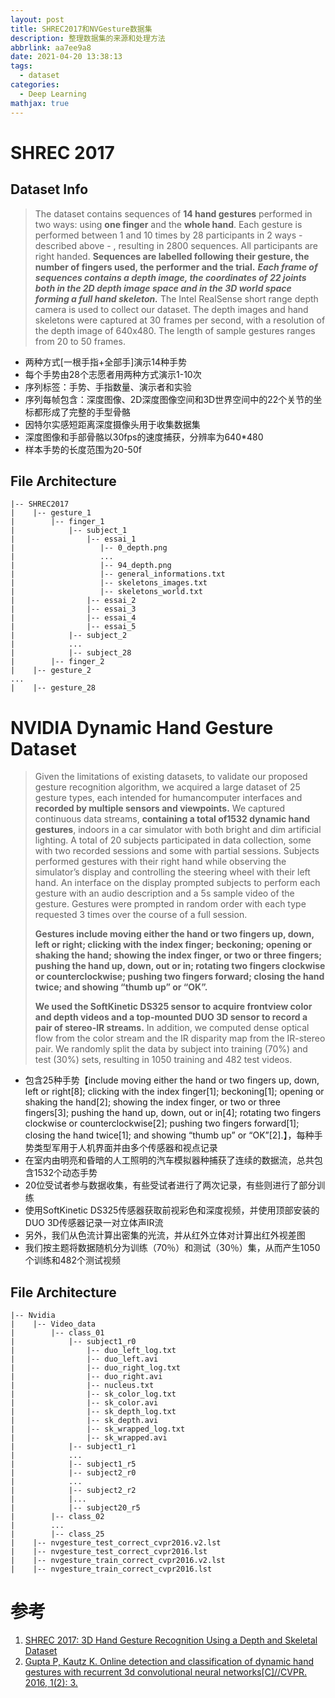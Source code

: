 ```yaml
---
layout: post
title: SHREC2017和NVGesture数据集
description: 整理数据集的来源和处理方法
abbrlink: aa7ee9a8
date: 2021-04-20 13:38:13
tags:
  - dataset
categories:
  - Deep Learning
mathjax: true
---
```


# SHREC 2017

## Dataset Info

> The dataset contains sequences of **14 hand gestures** performed in two ways: using **one finger** and the **whole hand**. Each gesture is performed between 1 and 10 times by 28 participants in 2 ways - described above - , resulting in 2800 sequences. All participants are right handed. **Sequences are labelled following their gesture, the number of fingers used, the performer and the trial.** ***Each frame of sequences contains a depth image, the coordinates of 22 joints both in the 2D depth image space and in the 3D world space forming a full hand skeleton.*** The Intel RealSense short range depth camera is used to collect our dataset. The depth images and hand skeletons were captured at 30 frames per second, with a resolution of the depth image of 640x480. The length of sample gestures ranges from 20 to 50 frames.

* 两种方式[一根手指+全部手]演示14种手势
* 每个手势由28个志愿者用两种方式演示1-10次
* 序列标签：手势、手指数量、演示者和实验
* 序列每帧包含：深度图像、2D深度图像空间和3D世界空间中的22个关节的坐标都形成了完整的手型骨骼
* 因特尔实感短距离深度摄像头用于收集数据集
* 深度图像和手部骨骼以30fps的速度捕获，分辨率为640*480
* 样本手势的长度范围为20-50f

## File Architecture

```
|-- SHREC2017
|    |-- gesture_1
|        |-- finger_1
|            |-- subject_1
|                |-- essai_1
|                   |-- 0_depth.png
|                   ...
|                   |-- 94_depth.png
|                   |-- general_informations.txt
|                   |-- skeletons_images.txt
|                   |-- skeletons_world.txt
|                |-- essai_2
|                |-- essai_3
|                |-- essai_4
|                |-- essai_5
|            |-- subject_2
|            ...
|            |-- subject_28
|        |-- finger_2
|    |-- gesture_2
...
|    |-- gesture_28
```

# NVIDIA Dynamic Hand Gesture Dataset
> Given the limitations of existing datasets, to validate our proposed gesture recognition algorithm, we acquired a large dataset of 25 gesture types, each intended for humancomputer interfaces and **recorded by multiple sensors and viewpoints.** We captured continuous data streams, **containing a total of1532 dynamic hand gestures**, indoors in a car simulator with both bright and dim artificial lighting. A total of 20 subjects participated in data collection, some with two recorded sessions and some with partial sessions. Subjects performed gestures with their right hand while observing the simulator’s display and controlling the steering wheel with their left hand. An interface on the display prompted subjects to perform each gesture with an audio description and a 5s sample video of the gesture. Gestures were prompted in random order with each type requested 3 times over the course of a full session. 
> 
> **Gestures include moving either the hand or two fingers up, down, left or right; clicking with the index finger; beckoning; opening or shaking the hand; showing the index finger, or two or three fingers; pushing the hand up, down, out or in; rotating two fingers clockwise or counterclockwise; pushing two fingers forward; closing the hand twice; and showing “thumb up” or “OK”.**
>
> **We used the SoftKinetic DS325 sensor to acquire frontview color and depth videos and a top-mounted DUO 3D sensor to record a pair of stereo-IR streams.** In addition, we computed dense optical flow from the color stream and the IR disparity map from the IR-stereo pair. We randomly split the data by subject into training (70%) and test (30%) sets, resulting in 1050 training and 482 test videos.

* 包含25种手势【include moving either the hand or two fingers up, down, left or right[8]; clicking with the index finger[1]; beckoning[1]; opening or shaking the hand[2]; showing the index finger, or two or three fingers[3]; pushing the hand up, down, out or in[4]; rotating two fingers clockwise or counterclockwise[2]; pushing two fingers forward[1]; closing the hand twice[1]; and showing “thumb up” or “OK”[2].】，每种手势类型军用于人机界面并由多个传感器和视点记录
* 在室内由明亮和昏暗的人工照明的汽车模拟器种捕获了连续的数据流，总共包含1532个动态手势
* 20位受试者参与数据收集，有些受试者进行了两次记录，有些则进行了部分训练
* 使用SoftKinetic DS325传感器获取前视彩色和深度视频，并使用顶部安装的DUO 3D传感器记录一对立体声IR流
* 另外，我们从色流计算出密集的光流，并从红外立体对计算出红外视差图
* 我们按主题将数据随机分为训练（70％）和测试（30％）集，从而产生1050个训练和482个测试视频

## File Architecture

```
|-- Nvidia
|    |-- Video_data
|        |-- class_01
|            |-- subject1_r0
|                |-- duo_left_log.txt
|                |-- duo_left.avi
|                |-- duo_right_log.txt
|                |-- duo_right.avi
|                |-- nucleus.txt
|                |-- sk_color_log.txt
|                |-- sk_color.avi
|                |-- sk_depth_log.txt
|                |-- sk_depth.avi
|                |-- sk_wrapped_log.txt
|                |-- sk_wrapped.avi
|            |-- subject1_r1
|            ...
|            |-- subject1_r5
|            |-- subject2_r0
|            ...
|            |-- subject2_r2
|            |...
|            |-- subject20_r5
|        |-- class_02
|        ...
|        |-- class_25
|    |-- nvgesture_test_correct_cvpr2016.v2.lst
|    |-- nvgesture_test_correct_cvpr2016.lst
|    |-- nvgesture_train_correct_cvpr2016.v2.lst
|    |-- nvgesture_train_correct_cvpr2016.lst
```



# 参考

1. [SHREC 2017: 3D Hand Gesture Recognition Using a Depth and Skeletal Dataset](http://www-rech.telecom-lille.fr/shrec2017-hand/)
2. [Gupta P, Kautz K. Online detection and classification of dynamic hand gestures with recurrent 3d convolutional neural networks[C]//CVPR. 2016, 1(2): 3.](https://openaccess.thecvf.com/content_cvpr_2016/papers/Molchanov_Online_Detection_and_CVPR_2016_paper.pdf)